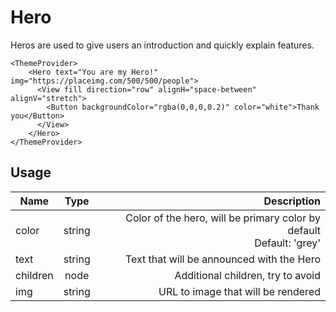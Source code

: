 <!-- 
This is an auto-generated markdown. 
You can change it in "src/organisms/Hero.js" and run build:docs to update this file.
-->
# Hero
Heros are used to give users an introduction and quickly explain features.

```example
<ThemeProvider>
    <Hero text="You are my Hero!" img="https://placeimg.com/500/500/people">
      <View fill direction="row" alignH="space-between" alignV="stretch">
        <Button backgroundColor="rgba(0,0,0,0.2)" color="white">Thank you</Button>
      </View>
    </Hero>
</ThemeProvider>
```
## Usage
| Name        | Type           | Description  |
| ----------- |:--------------:| ------------:|
|color|string|Color of the hero, will be primary color by default<br>Default: 'grey'
|text|string|Text that will be announced with the Hero
|children|node|Additional children, try to avoid
|img|string|URL to image that will be rendered
